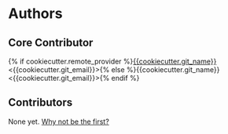 # Authors

## Core Contributor

{% if cookiecutter.remote_provider %}[{{cookiecutter.git_name}}](https://{{cookiecutter.remote_provider|lower()}}/{{cookiecutter.remote_username}}) &lt;{{cookiecutter.git_email}}&gt;{% else %}{{cookiecutter.git_name}} &lt;{{cookiecutter.git_email}}&gt;{% endif %}

## Contributors

None yet. [Why not be the first?](CONTRIBUTING.md)
